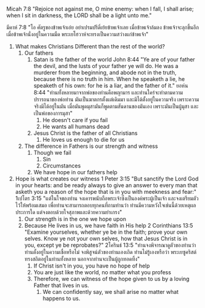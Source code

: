 
Micah 7:8 "Rejoice not against me, O mine enemy: when I fall, I shall arise; when I sit in darkness, the LORD shall be a light unto me."

มีคาห์ 7:8 "โอ ศัตรูของข้าพเจ้าเอ๋ย อย่าเปรมปรีดิ์เย้ยข้าพเจ้าเลย เมื่อข้าพเจ้าล้มลง ข้าพเจ้าจะลุกขึ้นอีก เมื่อข้าพเจ้านั่งอยู่ในความมืด พระเยโฮวาห์จะทรงเป็นความสว่างแก่ข้าพเจ้า"

1. What makes Christians Different than the rest of the world?
    1. Our fathers
        1. Satan is the father of the world
            John 8:44 "Ye are of your father the devil, and the lusts of your father ye will do. He was a murderer from the beginning, and abode not in the truth, because there is no truth in him. When he speaketh a lie, he speaketh of his own: for he is a liar, and the father of it."
            ยอห์น 8:44 "ท่านทั้งหลายมาจากพ่อของท่านคือพญามาร และท่านใคร่จะทำตามความปรารถนาของพ่อท่าน มันเป็นฆาตกรตั้งแต่เดิมมา และมิได้ตั้งอยู่ในความจริง เพราะความจริงมิได้อยู่ในมัน เมื่อมันพูดมุสามันก็พูดตามสันดานของมันเอง เพราะมันเป็นผู้มุสา และเป็นพ่อของการมุสา"
            1. He doesn't care if you fail
            2. He wants all humans dead
        2. Jesus Christ is the father of all Christians
            1. He loves us enough to die for us
    2. The difference in Fathers is our strength and witness
        1. Though we fail
            1. Sin
            2. Circumstances
        2. We have hope in our fathers help
2. Hope is what creates our witness
    1 Peter 3:15 "But sanctify the Lord God in your hearts: and be ready always to give an answer to every man that asketh you a reason of the hope that is in you with meekness and fear:"
    1เปโตร 3:15 "แต่ในใจของท่าน จงเคารพนับถือพระเจ้าซึ่งเป็นองค์พระผู้เป็นเจ้า และจงเตรียมตัวไว้ให้พร้อมเสมอ เพื่อท่านจะสามารถตอบทุกคนที่ถามท่านว่า ท่านมีความหวังใจเช่นนี้ด้วยเหตุผลประการใด แต่จงตอบด้วยใจสุภาพและด้วยความยำเกรง"
    1. Our strength is in the one we hope upon
    2. Because He lives in us, we have faith in His help
        2 Corinthians 13:5 "Examine yourselves, whether ye be in the faith; prove your own selves. Know ye not your own selves, how that Jesus Christ is in you, except ye be reprobates?"
        2โครินธ์ 13:5 "ท่านจงพิจารณาดูตัวของท่านว่า ท่านตั้งอยู่ในความเชื่อหรือไม่ จงพิสูจน์ตัวของท่านเองเถิด ท่านไม่รู้เองหรือว่า พระเยซูคริสต์ทรงสถิตอยู่ในท่านทั้งหลาย นอกจากท่านจะเป็นผู้ถูกทอดทิ้ง"
        1. If Christ isn't in you, you have no hope of help
        2. You are just like the world, no matter what you profess
        3. Therefore, we can witness of the hope given to us by a loving Father that lives in us.
            1. We can confidently say, we shall arise no matter what happens to us.